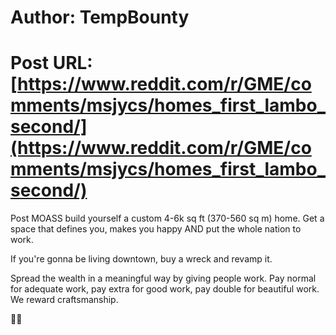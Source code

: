 # Author: TempBounty
# Post URL: [https://www.reddit.com/r/GME/comments/msjycs/homes_first_lambo_second/](https://www.reddit.com/r/GME/comments/msjycs/homes_first_lambo_second/)


Post MOASS build yourself a custom 4-6k sq ft  (370-560 sq m) home. Get a space that defines you, makes you happy AND put the whole nation to work. 

If you're gonna be living downtown, buy a wreck and revamp it. 

Spread the wealth in a meaningful way by giving people work. Pay normal for adequate work, pay extra for good work, pay double for beautiful work. We reward craftsmanship.

💎🙌